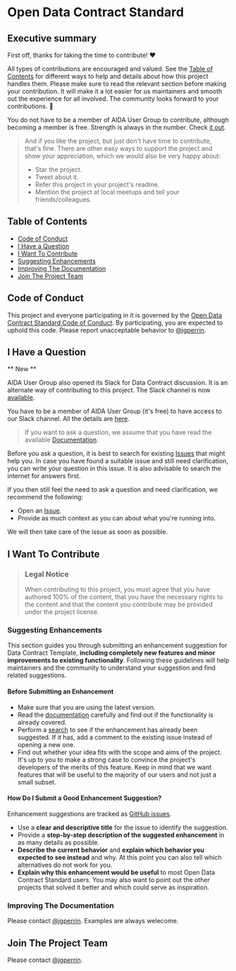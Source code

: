 # Open Data Contract Standard

## Executive summary
First off, thanks for taking the time to contribute! ❤️

All types of contributions are encouraged and valued. See the [Table of Contents](#table-of-contents) for different ways to help and details about how this project handles them. Please make sure to read the relevant section before making your contribution. It will make it a lot easier for us maintainers and smooth out the experience for all involved. The community looks forward to your contributions. 🎉

You do not have to be a member of AIDA User Group to contribute, although becoming a member is free. Strength is always in the number. Check [it out](https://aidausergroup.org/join/).

> And if you like the project, but just don't have time to contribute, that's fine. There are other easy ways to support the project and show your appreciation, which we would also be very happy about:
> - Star the project.
> - Tweet about it.
> - Refer this project in your project's readme.
> - Mention the project at local meetups and tell your friends/colleagues.

<!-- omit in toc -->
## Table of Contents

- [Code of Conduct](#code-of-conduct)
- [I Have a Question](#i-have-a-question)
- [I Want To Contribute](#i-want-to-contribute)
- [Suggesting Enhancements](#suggesting-enhancements)
- [Improving The Documentation](#improving-the-documentation)
- [Join The Project Team](#join-the-project-team)


## Code of Conduct

This project and everyone participating in it is governed by the
[Open Data Contract Standard Code of Conduct](blob/master/CODE_OF_CONDUCT.md).
By participating, you are expected to uphold this code. Please report unacceptable behavior
to [@jgperrin](https://github.com/jgperrin).


## I Have a Question

** New **

AIDA User Group also opened its Slack for Data Contract discussion. It is an alternate way of contributing to this project. The Slack channel is now [available](https://aidaug.slack.com/archives/C05UZRSBKLY).

You have to be a member of AIDA User Group (it's free) to have access to our Slack channel. All the details are [here](https://aidausergroup.org/welcome/).

> If you want to ask a question, we assume that you have read the available [Documentation](https://github.com/AIDAUserGroup/open-data-contract-standard).

Before you ask a question, it is best to search for existing [Issues](./issues) that might help you. In case you have found a suitable issue and still need clarification, you can write your question in this issue. It is also advisable to search the internet for answers first.

If you then still feel the need to ask a question and need clarification, we recommend the following:

- Open an [Issue](./issues/new).
- Provide as much context as you can about what you're running into.

We will then take care of the issue as soon as possible.

## I Want To Contribute

> ### Legal Notice <!-- omit in toc -->
> When contributing to this project, you must agree that you have authored 100% of the content, that you have the necessary rights to the content and that the content you contribute may be provided under the project license.

### Suggesting Enhancements

This section guides you through submitting an enhancement suggestion for Data Contract Template, **including completely new features and minor improvements to existing functionality**. Following these guidelines will help maintainers and the community to understand your suggestion and find related suggestions.

<!-- omit in toc -->
#### Before Submitting an Enhancement

- Make sure that you are using the latest version.
- Read the [documentation](https://github.com/AIDAUserGroup/open-data-contract-standard) carefully and find out if the functionality is already covered.
- Perform a [search](/issues) to see if the enhancement has already been suggested. If it has, add a comment to the existing issue instead of opening a new one.
- Find out whether your idea fits with the scope and aims of the project. It's up to you to make a strong case to convince the project's developers of the merits of this feature. Keep in mind that we want features that will be useful to the majority of our users and not just a small subset. 

<!-- omit in toc -->
#### How Do I Submit a Good Enhancement Suggestion?

Enhancement suggestions are tracked as [GitHub issues](/issues).

- Use a **clear and descriptive title** for the issue to identify the suggestion.
- Provide a **step-by-step description of the suggested enhancement** in as many details as possible.
- **Describe the current behavior** and **explain which behavior you expected to see instead** and why. At this point you can also tell which alternatives do not work for you.
- **Explain why this enhancement would be useful** to most Open Data Contract Standard users. You may also want to point out the other projects that solved it better and which could serve as inspiration.

### Improving The Documentation
Please contact [@jgperrin](https://github.com/jgperrin). Examples are always welecome.

## Join The Project Team
Please contact [@jgperrin](https://github.com/jgperrin).
